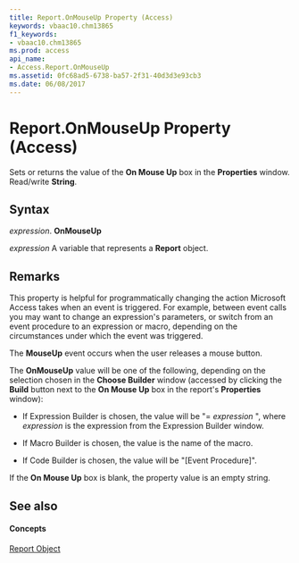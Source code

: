 ```yaml
---
title: Report.OnMouseUp Property (Access)
keywords: vbaac10.chm13865
f1_keywords:
- vbaac10.chm13865
ms.prod: access
api_name:
- Access.Report.OnMouseUp
ms.assetid: 0fc68ad5-6738-ba57-2f31-40d3d3e93cb3
ms.date: 06/08/2017
---
```



# Report.OnMouseUp Property (Access)

Sets or returns the value of the **On Mouse Up** box in the **Properties** window. Read/write **String**.


## Syntax

 _expression_. **OnMouseUp**

 _expression_ A variable that represents a **Report** object.


## Remarks

This property is helpful for programmatically changing the action Microsoft Access takes when an event is triggered. For example, between event calls you may want to change an expression's parameters, or switch from an event procedure to an expression or macro, depending on the circumstances under which the event was triggered. 

The **MouseUp** event occurs when the user releases a mouse button.

The **OnMouseUp** value will be one of the following, depending on the selection chosen in the **Choose Builder** window (accessed by clicking the **Build** button next to the **On Mouse Up** box in the report's **Properties** window):


- If Expression Builder is chosen, the value will be "= _expression_ ", where _expression_ is the expression from the Expression Builder window.
    
- If Macro Builder is chosen, the value is the name of the macro. 
    
- If Code Builder is chosen, the value will be "[Event Procedure]". 
    
If the **On Mouse Up** box is blank, the property value is an empty string.


## See also


#### Concepts


[Report Object](report-object-access.md)

